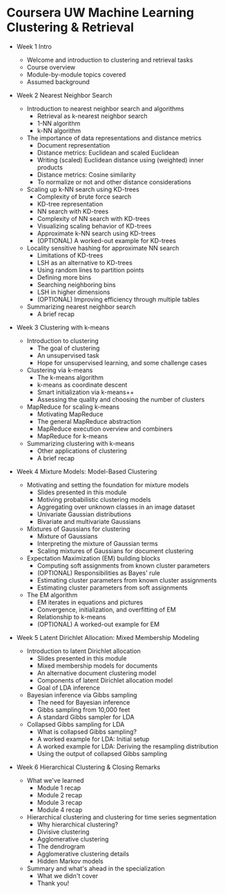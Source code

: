 # Coursera UW Machine Learning Clustering & Retrieval

- Week 1 Intro
  - Welcome and introduction to clustering and retrieval tasks
  - Course overview
  - Module-by-module topics covered
  - Assumed background

- Week 2 Nearest Neighbor Search
  - Introduction to nearest neighbor search and algorithms
    - Retrieval as k-nearest neighbor search
    - 1-NN algorithm
    - k-NN algorithm
  - The importance of data representations and distance metrics
    - Document representation
    - Distance metrics: Euclidean and scaled Euclidean
    - Writing (scaled) Euclidean distance using (weighted) inner products
    - Distance metrics: Cosine similarity
    - To normalize or not and other distance considerations
  - Scaling up k-NN search using KD-trees
    - Complexity of brute force search
    - KD-tree representation
    - NN search with KD-trees
    - Complexity of NN search with KD-trees
    - Visualizing scaling behavior of KD-trees
    - Approximate k-NN search using KD-trees
    - (OPTIONAL) A worked-out example for KD-trees
  - Locality sensitive hashing for approximate NN search
    - Limitations of KD-trees
    - LSH as an alternative to KD-trees
    - Using random lines to partition points
    - Defining more bins
    - Searching neighboring bins
    - LSH in higher dimensions
    - (OPTIONAL) Improving efficiency through multiple tables
  - Summarizing nearest neighbor search
    - A brief recap
    
- Week 3 Clustering with k-means
  - Introduction to clustering
    - The goal of clustering
    - An unsupervised task
    - Hope for unsupervised learning, and some challenge cases
  - Clustering via k-means
    - The k-means algorithm
    - k-means as coordinate descent
    - Smart initialization via k-means++
    - Assessing the quality and choosing the number of clusters
  - MapReduce for scaling k-means
    - Motivating MapReduce
    - The general MapReduce abstraction
    - MapReduce execution overview and combiners
    - MapReduce for k-means
  - Summarizing clustering with k-means
    - Other applications of clustering
    - A brief recap

- Week 4 Mixture Models: Model-Based Clustering
  - Motivating and setting the foundation for mixture models
    - Slides presented in this module
    - Motiving probabilistic clustering models
    - Aggregating over unknown classes in an image dataset
    - Univariate Gaussian distributions
    - Bivariate and multivariate Gaussians
  - Mixtures of Gaussians for clustering
    - Mixture of Gaussians
    - Interpreting the mixture of Gaussian terms
    - Scaling mixtures of Gaussians for document clustering
  - Expectation Maximization (EM) building blocks
    - Computing soft assignments from known cluster parameters
    - (OPTIONAL) Responsibilities as Bayes' rule
    - Estimating cluster parameters from known cluster assignments
    - Estimating cluster parameters from soft assignments
  - The EM algorithm
    - EM iterates in equations and pictures
    - Convergence, initialization, and overfitting of EM
    - Relationship to k-means
    - (OPTIONAL) A worked-out example for EM

- Week 5 Latent Dirichlet Allocation: Mixed Membership Modeling
  - Introduction to latent Dirichlet allocation
    - Slides presented in this module
    - Mixed membership models for documents
    - An alternative document clustering model
    - Components of latent Dirichlet allocation model
    - Goal of LDA inference
  - Bayesian inference via Gibbs sampling
    - The need for Bayesian inference
    - Gibbs sampling from 10,000 feet
    - A standard Gibbs sampler for LDA
  - Collapsed Gibbs sampling for LDA
    - What is collapsed Gibbs sampling?
    - A worked example for LDA: Initial setup
    - A worked example for LDA: Deriving the resampling distribution
    - Using the output of collapsed Gibbs sampling
    
- Week 6 Hierarchical Clustering & Closing Remarks
  - What we've learned
    - Module 1 recap
    - Module 2 recap
    - Module 3 recap
    - Module 4 recap
  - Hierarchical clustering and clustering for time series segmentation
    - Why hierarchical clustering?
    - Divisive clustering
    - Agglomerative clustering
    - The dendrogram
    - Agglomerative clustering details
    - Hidden Markov models
  - Summary and what's ahead in the specialization
    - What we didn't cover
    - Thank you!
